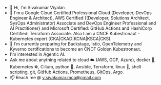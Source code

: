- 👋 Hi, I’m Sivakumar Viyalan
- 🧳 I'm a Google Cloud Certified Professional Cloud (Developer, DevOps Engineer & Architect), AWS Certified {(Developer, Solutions Architect, SysOps Administrator) Associate and DevOps Engineer Professional and AI Practitioner} and Microsoft Certified: GitHub Actions and HashiCorp Certified: Terraform Associate. Also I am a CNCF Kubestronaut - Kubernetes expert (CKA|CKAD|KCNA|KSCA|CKS).
- 🌱 I’m currently preparing for Backstage, Istio, OpenTelemetry and Kyverno certifications to become an CNCF Golden Kubestronaut.
- I'm interested in Agentic AI.
- Ask me about anything related to cloud ☁️ (AWS, GCP, Azure), docker 🐳, Kubernetes ☸️, Cilium, python 🐍, Ansible, Terraform, linux 🐧, shell scripting, git, GitHub Actions, Prometheus, GitOps, Argo.
- 📫 Reach me @ v.sivakumar.mca@gmail.com

<!---
sivakumarviyalan/sivakumarviyalan is a ✨ special ✨ repository because its `README.md` (this file) appears on your GitHub profile.
You can click the Preview link to take a look at your changes.
--->
